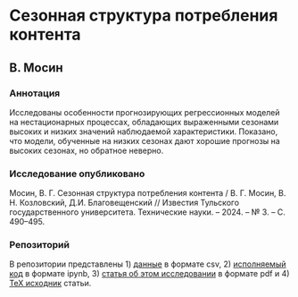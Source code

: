 # Сезонная структура потребления контента
## В. Мосин
### Аннотация
Исследованы особенности прогнозирующих регрессионных моделей на нестационарных процессах, обладающих выраженными сезонами высоких и низких значений наблюдаемой характеристики. Показано, что модели, обученные на низких сезонах дают хорошие прогнозы на высоких сезонах, но обратное неверно.
### Исследование опубликовано
Мосин, В. Г. Сезонная структура потребления контента / В. Г. Мосин, В. Н. Козловский, Д.И. Благовещенский // Известия Тульского государственного университета. Технические науки. – 2024. – № 3. – С. 490–495. 
### Репозиторий
В репозитории представлены 1) [данные](https://github.com/vladimir-mosin/high-season-low-season/tree/main/data) в формате csv, 2) [исполняемый код](https://github.com/vladimir-mosin/high-season-low-season/blob/main/code.ipynb) в формате ipynb, 3) [статья об этом исследовании](https://github.com/vladimir-mosin/high-season-low-season/blob/main/paper.pdf) в формате pdf и 4) [TeX исходник](https://github.com/vladimir-mosin/high-season-low-season/blob/main/paper.tex) статьи.
